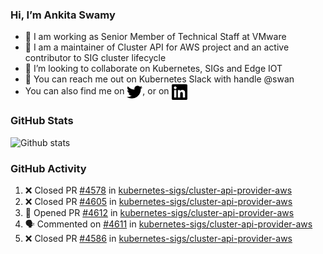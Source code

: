 ### Hi, I’m Ankita Swamy

- 💼 I am working as Senior Member of Technical Staff at VMware
- 👀 I am a maintainer of Cluster API for AWS project and an active contributor to SIG cluster lifecycle
- 💞️ I’m looking to collaborate on Kubernetes, SIGs and Edge IOT
- 💬 You can reach me out on Kubernetes Slack with handle @swan
- You can also find me on <a href="https://twitter.com/SwamyAnkita" target="blank"><img align="center" src="https://raw.githubusercontent.com/Ankitasw/Ankitasw/master/svg/twitter.svg" alt="Ankitasw" height="25" width="25" color="#1DA1f2" /></a>, or on <a href="https://www.linkedin.com/in/Ankitaswamy/" target="blank"><img align="center" src="https://raw.githubusercontent.com/Ankitasw/Ankitasw/master/svg/linkedin.svg" alt="Ankitasw" height="25" width="25" /></a>

### GitHub Stats
![Github stats](https://github-readme-stats.vercel.app/api?username=Ankitasw&count_private=true&show_icons=true&theme=tokyonight)

### GitHub Activity 
<!--START_SECTION:activity-->
1. ❌ Closed PR [#4578](https://github.com/kubernetes-sigs/cluster-api-provider-aws/pull/4578) in [kubernetes-sigs/cluster-api-provider-aws](https://github.com/kubernetes-sigs/cluster-api-provider-aws)
2. ❌ Closed PR [#4605](https://github.com/kubernetes-sigs/cluster-api-provider-aws/pull/4605) in [kubernetes-sigs/cluster-api-provider-aws](https://github.com/kubernetes-sigs/cluster-api-provider-aws)
3. 💪 Opened PR [#4612](https://github.com/kubernetes-sigs/cluster-api-provider-aws/pull/4612) in [kubernetes-sigs/cluster-api-provider-aws](https://github.com/kubernetes-sigs/cluster-api-provider-aws)
4. 🗣 Commented on [#4611](https://github.com/kubernetes-sigs/cluster-api-provider-aws/pull/4611#issuecomment-1792413800) in [kubernetes-sigs/cluster-api-provider-aws](https://github.com/kubernetes-sigs/cluster-api-provider-aws)
5. ❌ Closed PR [#4586](https://github.com/kubernetes-sigs/cluster-api-provider-aws/pull/4586) in [kubernetes-sigs/cluster-api-provider-aws](https://github.com/kubernetes-sigs/cluster-api-provider-aws)
<!--END_SECTION:activity-->
